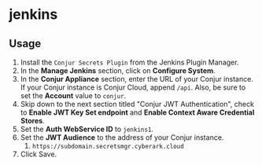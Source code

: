 # jenkins

## Usage

1. Install the `Conjur Secrets Plugin` from the Jenkins Plugin Manager.
2. In the **Manage Jenkins** section, click on **Configure System**.
3. In the **Conjur Appliance** section, enter the URL of your Conjur instance. If your Conjur instance is Conjur Cloud, append `/api`. Also, be sure to set the **Account** value to `conjur`.
4. Skip down to the next section titled "Conjur JWT Authentication", check to **Enable JWT Key Set endpoint** and **Enable Context Aware Credential Stores**.
5. Set the **Auth WebService ID** to `jenkins1`.
6. Set the **JWT Audience** to the address of your Conjur instance.
   1. `https://subdomain.secretsmgr.cyberark.cloud`
7. Click Save.